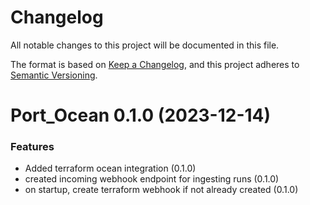 # Changelog

All notable changes to this project will be documented in this file.

The format is based on [Keep a Changelog](https://keepachangelog.com/en/1.0.0/),
and this project adheres to [Semantic Versioning](https://semver.org/spec/v2.0.0.html).

<!-- towncrier release notes start -->

# Port_Ocean 0.1.0 (2023-12-14)

### Features

- Added terraform ocean integration (0.1.0)
- created incoming webhook endpoint for ingesting runs (0.1.0)
- on startup, create terraform webhook if not already created (0.1.0)
